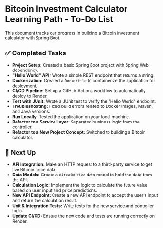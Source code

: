 # Bitcoin Investment Calculator Learning Path - To-Do List

This document tracks our progress in building a Bitcoin investment calculator with Spring Boot.

## ✅ Completed Tasks

* **Project Setup:** Created a basic Spring Boot project with Spring Web dependency.
* **"Hello World" API:** Wrote a simple REST endpoint that returns a string.
* **Dockerization:** Created a `Dockerfile` to containerize the application for deployment.
* **CI/CD Pipeline:** Set up a GitHub Actions workflow to automatically deploy to Render.
* **Test with JUnit:** Wrote a JUnit test to verify the "Hello World" endpoint.
* **Troubleshooting:** Fixed build errors related to Docker images, Maven, and Java versions.
* **Run Locally:** Tested the application on your local machine.
* **Refactor to a Service Layer:** Separated business logic from the controller.
* **Refactor to a New Project Concept:** Switched to building a Bitcoin calculator.

## 🚀 Next Up

* **API Integration:** Make an HTTP request to a third-party service to get live Bitcoin price data.
* **Data Models:** Create a `BitcoinPrice` data model to hold the data from the API.
* **Calculation Logic:** Implement the logic to calculate the future value based on user input and price predictions.
* **New API Endpoint:** Create a new API endpoint to accept the user's input and return the calculation result.
* **Unit & Integration Tests:** Write tests for the new service and controller logic.
* **Update CI/CD:** Ensure the new code and tests are running correctly on Render.